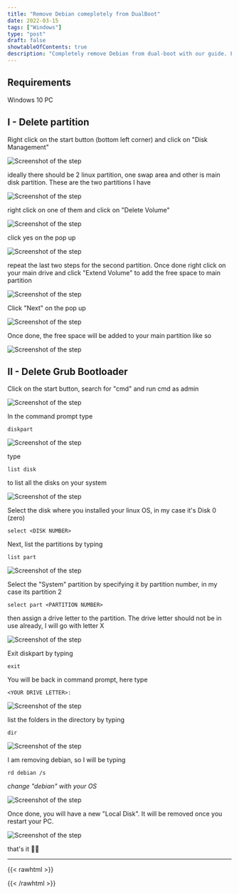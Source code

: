 ```yaml
---
title: "Remove Debian comepletely from DualBoot"
date: 2022-03-15
tags: ["Windows"]
type: "post"
draft: false
showtableOfContents: true
description: "Completely remove Debian from dual-boot with our guide. Follow our step-by-step instructions to safely uninstall Debian and reclaim your hard drive space"
---
```


## Requirements
Windows 10 PC


## I - Delete partition
Right click on the start button (bottom left corner) and click on "Disk Management"

![Screenshot of the step](/images/guides/remove-dualboot/2022.png)

ideally there should be 2 linux partition, one swap area and other is main disk partition. These are the two partitions I have

![Screenshot of the step](/images/guides/remove-dualboot/2022_1.png)

right click on one of them and click on "Delete Volume"

![Screenshot of the step](/images/guides/remove-dualboot/2022_2.png)

click yes on the pop up

![Screenshot of the step](/images/guides/remove-dualboot/2022_3.png)

repeat the last two steps for the second partition. Once done right click on your main drive and click "Extend Volume" to add the free space to main partition

![Screenshot of the step](/images/guides/remove-dualboot/2022_4.png)

Click "Next" on the pop up

![Screenshot of the step](/images/guides/remove-dualboot/2022_5.png)

Once done, the free space will be added to your main partition like so

![Screenshot of the step](/images/guides/remove-dualboot/2022_6.png)

## II - Delete Grub Bootloader
Click on the start button, search for "cmd" and run cmd as admin

![Screenshot of the step](/images/guides/remove-dualboot/2022_7.png)

In the command prompt type
```
diskpart
```
![Screenshot of the step](/images/guides/remove-dualboot/2022_8.png)

type
```
list disk
```
to list all the disks on your system

![Screenshot of the step](/images/guides/remove-dualboot/2022_9.png)

Select the disk where you installed your linux OS, in my case it's Disk 0 (zero)

```
select <DISK NUMBER>
```
Next, list the partitions by typing 
```
list part
```

![Screenshot of the step](/images/guides/remove-dualboot/2022_10.png)

Select the "System" partition by specifying it by partition number, in my case its partition 2

```
select part <PARTITION NUMBER>
```

then assign a drive letter to the partition. The drive letter should not be in use already, I will go with letter X

![Screenshot of the step](/images/guides/remove-dualboot/2022_11.png)

Exit diskpart by typing
```
exit
```
You will be back in command prompt, here type 
```
<YOUR DRIVE LETTER>:
```

![Screenshot of the step](/images/guides/remove-dualboot/2022_12.png)

list the folders in the directory by typing 
```
dir
```

![Screenshot of the step](/images/guides/remove-dualboot/2022_13.png)

I am removing debian, so I will be typing 
```
rd debian /s
```
*change "debian" with your OS*

![Screenshot of the step](/images/guides/remove-dualboot/2022_14.png)

Once done, you will have a new "Local Disk". It will be removed once you restart your PC. 

![Screenshot of the step](/images/guides/remove-dualboot/2022_15.png)

that's it ✌🏽

-------------------------------------------------------------
{{< rawhtml >}} 
<script src="https://utteranc.es/client.js"
        repo="mansoorbarri/website"
        issue-term="title"
        theme="dark-blue"
        crossorigin="anonymous"
        async>
</script>
{{< /rawhtml >}}